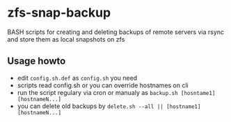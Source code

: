 # zfs-snap-backup
BASH scripts for creating and deleting backups of remote servers via rsync and store them as local snapshots on zfs

## Usage howto
* edit `config.sh.def` as `config.sh` you need
* scripts read config.sh or you can override hostnames on cli
* run the script regulary via cron or manualy as `backup.sh [hosntame1] [hostnameN...]`
* you can delete old backups by `delete.sh --all || [hostname1] [hostnameN...]`
